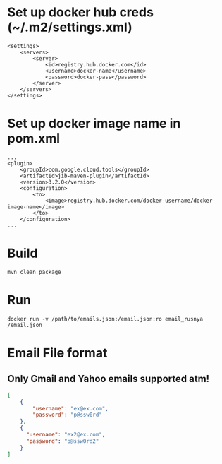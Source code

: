 # Set up docker hub creds (~/.m2/settings.xml)
```
<settings>
    <servers>
        <server>
            <id>registry.hub.docker.com</id>
            <username>docker-name</username>
            <password>docker-pass</password>
        </server>
    </servers>
</settings>
```

# Set up docker image name in pom.xml
```
...
<plugin>
    <groupId>com.google.cloud.tools</groupId>
    <artifactId>jib-maven-plugin</artifactId>
    <version>3.2.0</version>
    <configuration>
        <to>
            <image>registry.hub.docker.com/docker-username/docker-image-name</image>
        </to>
    </configuration>
...
```

# Build
`mvn clean package`

# Run

`docker run -v /path/to/emails.json:/email.json:ro email_rusnya /email.json`

# Email File format
## Only Gmail and Yahoo emails supported atm!

```json
[
    {
        "username": "ex@ex.com",
        "password": "p@ssw0rd"
    },
    {
      "username": "ex2@ex.com",
      "password": "p@ssw0rd2"
    }
]
```